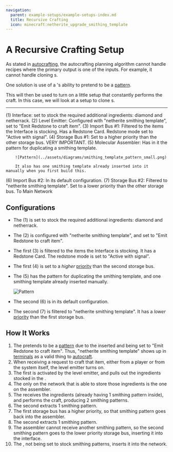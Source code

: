 ```yaml
---
navigation:
  parent: example-setups/example-setups-index.md
  title: Recursive Crafting
  icon: minecraft:netherite_upgrade_smithing_template
---
```


# A Recursive Crafting Setup

As stated in [autocrafting](../ae2-mechanics/autocrafting.md), the autocrafting planning algorithm cannot handle recipes where
the primary output is one of the inputs. For example, it cannot handle cloning <ItemLink id="minecraft:netherite_upgrade_smithing_template" />s.

One solution is use of a <ItemLink id="level_emitter" />'s ability to pretend to be a [pattern](../items-blocks-machines/patterns.md).

This will then be used to turn on a little setup that constantly performs the craft. In this case, we will look at a setup
to clone <ItemLink id="minecraft:netherite_upgrade_smithing_template" />s.

<RecipeFor id="minecraft:netherite_upgrade_smithing_template" />

***

<GameScene zoom="6" interactive={true}>
  <ImportStructure src="../assets/assemblies/recursive_recipe_setup.snbt" />

  <BoxAnnotation color="#dddddd" min="1 0 0" max="2 1 1">
        (1) Interface: set to stock the required additional ingredients: diamond and netherrack.
        <Row><ItemImage id="minecraft:diamond" scale="2" /> <ItemImage id="minecraft:netherrack" scale="2" /></Row>
  </BoxAnnotation>

  <BoxAnnotation color="#dddddd" min="2.3 1 0.3" max="2.7 1.3 0.7">
        (2) Level Emitter: Configured with "netherite smithing template", set to "Emit Redstone to craft item".
        <Row><ItemImage id="minecraft:netherite_upgrade_smithing_template" scale="2" /> <ItemImage id="crafting_card" scale="2" /></Row>
  </BoxAnnotation>

  <BoxAnnotation color="#dddddd" min="2 0 0" max="2.3 1 1">
        (3) Import Bus #1: Filtered to the items the Interface is stocking. Has a Redstone Card. Redstone mode set to
        "Active with signal".
        <Row>
        <ItemImage id="minecraft:diamond" scale="2" />
        <ItemImage id="minecraft:netherrack" scale="2" />
        <ItemImage id="redstone_card" scale="2" />
        </Row>
  </BoxAnnotation>

  <BoxAnnotation color="#dddddd" min="3 1 1" max="4 1.3 2">
        (4) Storage Bus #1: Set to a higher priority than the other storage bus. VERY IMPORTANT.
  </BoxAnnotation>

  <BoxAnnotation color="#dddddd" min="3 0 1" max="4 1 2">
        (5) Molecular Assembler: Has in it the pattern for duplicating a smithing template.

        ![Pattern](../assets/diagrams/smithing_template_pattern_small.png)

        It also has one smithing template already inserted into it manually when you first build this.
  </BoxAnnotation>

  <BoxAnnotation color="#dddddd" min="2.7 0 1" max="3 1 2">
        (6) Import Bus #2: In its default configuration.
  </BoxAnnotation>

  <BoxAnnotation color="#dddddd" min="1 0 1" max="2 1 1.3">
        (7) Storage Bus #2: Filtered to "netherite smithing template". Set to a lower priority than the other storage bus.
        <ItemImage id="minecraft:netherite_upgrade_smithing_template" scale="2" />
  </BoxAnnotation>

<DiamondAnnotation pos="0 0.5 0.5" color="#00ff00">
        To Main Network
    </DiamondAnnotation>

  <IsometricCamera yaw="15" pitch="30" />
</GameScene>

## Configurations

* The <ItemLink id="interface" /> (1) is set to stock the required additional ingredients: diamond and netherrack.
* The <ItemLink id="level_emitter" /> (2) is configured with "netherite smithing template", and set to "Emit Redstone to craft item".
* The first <ItemLink id="import_bus" /> (3) is filtered to the items the Interface is stocking. It has a Redstone Card. The redstone mode is set to "Active with signal".
* The first <ItemLink id="storage_bus" /> (4) is set to a *higher* [priority](../ae2-mechanics/import-export-storage.md#пріоритет-сховищ) than the second storage bus.
* The <ItemLink id="molecular_assembler" /> (5) has the pattern for duplicating the smithing template, and one smithing template already inserted manually.

  ![Pattern](../assets/diagrams/smithing_template_pattern.png)

* The second <ItemLink id="import_bus" /> (6) is in its default configuration.
* The second <ItemLink id="storage_bus" /> (7) is filtered to "netherite smithing template". It has a *lower* [priority](../ae2-mechanics/import-export-storage.md#пріоритет-сховищ) than the first storage bus.

## How It Works

1. The <ItemLink id="level_emitter" /> pretends to be a [pattern](../items-blocks-machines/patterns.md) due to the inserted
   <ItemLink id="crafting_card" /> and being set to "Emit Redstone to craft item". Thus, "netherite smithing template" shows up in
   [terminals](../items-blocks-machines/terminals.md) as a valid thing to [autocraft](../ae2-mechanics/autocrafting.md).
2. When receiving a request to craft that item, either from a player or from the system itself, the level emitter turns on.
3. The first <ItemLink id="import_bus" /> is activated by the level emitter, and pulls out the ingredients stocked in the <ItemLink id="interface" />.
4. The only <ItemLink id="storage_bus" /> on the network that is able to store those ingredients is the one on the assembler.
5. The <ItemLink id="molecular_assembler" /> receives the ingredients (already having 1 smithing pattern inside), and performs the craft, producing 2 smithing patterns.
6. The second <ItemLink id="import_bus" /> extracts 1 smithing pattern.
7. The first storage bus has a higher priority, so that smithing pattern goes back into the assembler.
8. The second <ItemLink id="import_bus" /> extracts 1 smithing pattern.
9. The assembler cannot receive another smithing pattern, so the second smithing pattern goes to the lower priority storage bus, inserting it into the interface.
10. The <ItemLink id="interface" />, not being set to stock smithing patterns, inserts it into the network.